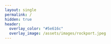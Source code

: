 ```yaml
---
layout: single
permalink: /
hidden: true
header:
  overlay_color: "#5e616c"
  overlay_image: /assets/images/rockport.jpeg
---
```

